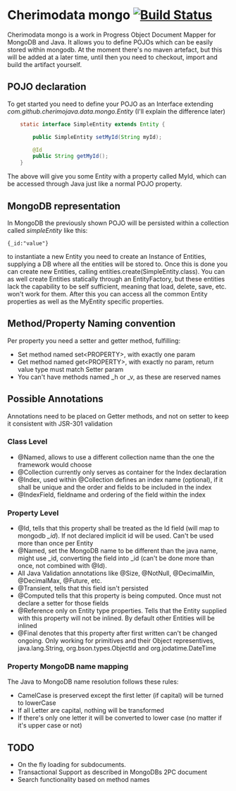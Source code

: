 Cherimodata mongo [![Build Status](https://travis-ci.org/cherimojava/cherimodata.png?branch=master)](https://travis-ci.org/cherimojava/cherimodata)
=================
Cherimodata mongo is a work in Progress Object Document Mapper for MongoDB and Java. It allows you to define POJOs which can be easily stored within mongodb. At the moment there's no maven artefact, but this will be added at a later time, until then you need to checkout, import and build the artifact yourself.

## POJO declaration
To get started you need to define your POJO as an Interface extending *com.github.cherimojava.data.mongo.Entity* (I'll explain the difference later)

```java
    static interface SimpleEntity extends Entity {

        public SimpleEntity setMyId(String myId);

        @Id
        public String getMyId();
    }
```

The above will give you some Entity with a property called MyId, which can be accessed through Java just like a normal POJO property.

## MongoDB representation
In MongoDB the previously shown POJO will be persisted within a collection called _simpleEntity_ like this:

    {_id:"value"}

to instantiate a new Entity you need to create an Instance of Entities, supplying a DB where all the entities will be stored to. Once this is done you can create new Entities, calling entities.create(SimpleEntity.class). You can as well create Entities statically through an EntityFactory, but these entities lack the capability to be self sufficient, meaning that load, delete, save, etc. won't work for them.
After this you can access all the common Entity properties as well as the MyEntity specific properties.

## Method/Property Naming convention
Per property you need a setter and getter method, fulfilling:

* Set method named set&lt;PROPERTY&gt;, with exactly one param
* Get method named get&lt;PROPERTY&gt;, with exactly no param, return value type must match Setter param
* You can't have methods named _h or _v, as these are reserved names

## Possible Annotations
Annotations need to be placed on Getter methods, and not on setter to keep it consistent with JSR-301 validation

### Class Level
* @Named, allows to use a different collection name than the one the framework would choose
* @Collection currently only serves as container for the Index declaration
* @Index, used within @Collection defines an index name (optional), if it shall be unique and the order and
fields to be included in the index
* @IndexField, fieldname and ordering of the field within the index

### Property Level
* @Id, tells that this property shall be treated as the Id field (will map to mongodb _\_id_). If not declared
implicit id will be used. Can't be used more than once per Entity
* @Named, set the MongoDB name to be different than the java name, might use \_id, converting the field into \_id
(can't be done more than once, not combined with @Id).
* All Java Validation annotations like @Size, @NotNull, @DecimalMin, @DecimalMax, @Future, etc.
* @Transient, tells that this field isn't persisted
* @Computed tells that this property is being computed. Once must not declare a setter for those fields
* @Reference only on Entity type properties. Tells that the Entity supplied with this property will not be inlined. By default other Entities will be inlined
* @Final denotes that this property after first written can't be changed ongoing. Only working for primitives and their Object representives, java.lang.String, org.bson.types.ObjectId and org.jodatime.DateTime

### Property MongoDB name mapping
The Java to MongoDB name resolution follows these rules:

* CamelCase is preserved except the first letter (if capital) will be turned to lowerCase
* If all Letter are capital, nothing will be transformed
* If there's only one letter it will be converted to lower case (no matter if it's upper case or not)

## TODO

* On the fly loading for subdocuments.
* Transactional Support as described in MongoDBs 2PC document
* Search functionality based on method names
